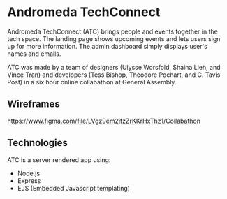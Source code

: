 # Andromeda TechConnect

Andromeda TechConnect (ATC) brings people and events together in the tech space. The landing page shows upcoming events and lets users sign up for more information. The admin dashboard simply displays user's names and emails.

ATC was made by a team of designers (Ulysse Worsfold, Shaina Lieh, and Vince Tran) and developers (Tess Bishop, Theodore Pochart, and C. Tavis Post) in a six hour online collabathon at General Assembly.

## Wireframes

https://www.figma.com/file/LVgz9em2jfzZrKKrHxThz1/Collabathon


## Technologies

ATC is a server rendered app using:
- Node.js
- Express
- EJS (Embedded Javascript templating)
